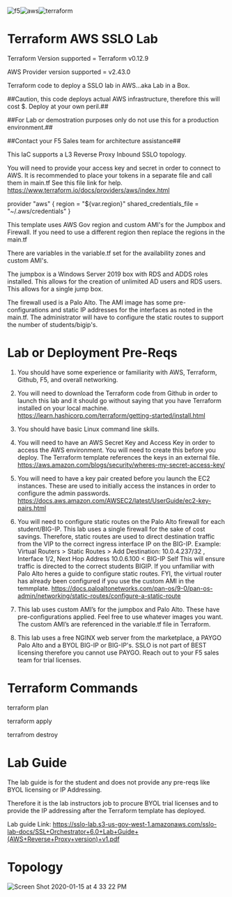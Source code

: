 ![f5](https://user-images.githubusercontent.com/18743780/72476144-74b9cd80-37ba-11ea-82f3-81d37306b20e.png)![aws](https://user-images.githubusercontent.com/18743780/72476149-76839100-37ba-11ea-90ad-2da2bcfe2ecb.png)![terraform](https://user-images.githubusercontent.com/18743780/72476158-7a171800-37ba-11ea-95dc-1f58f7974150.png)

# Terraform AWS SSLO Lab

Terraform Version supported = Terraform v0.12.9

AWS Provider version supported = v2.43.0

Terraform code to deploy a SSLO lab in AWS...aka Lab in a Box.

##Caution, this code deploys actual AWS infrastructure, therefore this will cost $. Deploy at your own peril.##

##For Lab or demostration purposes only do not use this for a production environment.##

##Contact your F5 Sales team for architecture assistance##

This IaC supports a L3 Reverse Proxy Inbound SSLO topology.


You will need to provide your access key and secret in order to connect to AWS.
It is recommended to place your tokens in a separate file and call them in main.tf
See this file link for help.
https://www.terraform.io/docs/providers/aws/index.html

provider "aws" {
  region = "${var.region}"
  shared_credentials_file = "~/.aws/credentials"
}

This template uses AWS Gov region and custom AMI's for the Jumpbox and Firewall.
If you need to use a different region then replace the regions in the main.tf

There are variables in the variable.tf set for the availability zones and custom AMI's.

The jumpbox is a Windows Server 2019 box with RDS and ADDS roles installed.  This allows for the creation of unlimited AD users and RDS users.  This allows for a single jump box.

The firewall used is a Palo Alto.  The AMI image has some pre-configurations and static IP addresses for the interfaces as noted in the main.tf. The administrator will have to configure the static routes to support the number of students/bigip's.

# Lab or Deployment Pre-Reqs

1.	You should have some experience or familiarity with AWS, Terraform, Github, F5, and overall networking.

2.	You will need to download the Terraform code from Github in order to launch this lab and it should go without saying that     you have Terraform installed on your local machine.
    https://learn.hashicorp.com/terraform/getting-started/install.html

3.	You should have basic Linux command line skills.

4.	You will need to have an AWS Secret Key and Access Key in order to access the AWS environment.  You will need to create this before you deploy.  The Terraform template references the keys in an external file.
    https://aws.amazon.com/blogs/security/wheres-my-secret-access-key/

5.	You will need to have a key pair created before you launch the EC2 instances.  These are used to initially access the instances in order to configure the admin passwords. 
    https://docs.aws.amazon.com/AWSEC2/latest/UserGuide/ec2-key-pairs.html

6.	You will need to configure static routes on the Palo Alto firewall for each student/BIG-IP.  This lab uses a single firewall for the sake of cost savings.  Therefore, static routes are used to direct destination traffic from the VIP to the correct ingress interface IP on the BIG-IP.
Example: Virtual Routers > Static Routes > Add 
Destination: <VIP>10.0.4.237/32 , Interface 1/2, Next Hop Address 10.0.6.100 < BIG-IP Self
This will ensure traffic is directed to the correct students BIGIP.  If you unfamiliar with Palo Alto heres a guide to configure static routes. FYI, the virtual router has already been configured if you use the custom AMI in the temmplate.
    https://docs.paloaltonetworks.com/pan-os/9-0/pan-os-admin/networking/static-routes/configure-a-static-route                                                                              
                                                                                     
                                                                                     
7.	This lab uses custom AMI’s for the jumpbox and Palo Alto.  These have pre-configurations applied.  Feel free to use whatever images you want.  The custom AMI’s are referenced in the variable.tf file in Terraform.

8.  This lab uses a free NGINX web server from the marketplace, a PAYGO Palo Alto and a BYOL BIG-IP or BIG-IP's.  SSLO is not part of BEST licensing therefore you cannot use PAYGO.  Reach out to your F5 sales team for trial licenses.

# Terraform Commands

terraform plan

terraform apply

terrafrom destroy

# Lab Guide

The lab guide is for the student and does not provide any pre-reqs like BYOL licensing or IP Addressing.

Therefore it is the lab instructors job to procure BYOL trial licenses and to provide the IP addressing after the       Terraform template has deployed.

Lab guide Link: https://sslo-lab.s3-us-gov-west-1.amazonaws.com/sslo-lab-docs/SSL+Orchestrator+6.0+Lab+Guide+(AWS+Reverse+Proxy+version)+v1.pdf

# Topology
![Screen Shot 2020-01-15 at 4 33 22 PM](https://user-images.githubusercontent.com/18743780/72473482-c4959600-37b4-11ea-8c88-c0fb85eceb9e.png)
